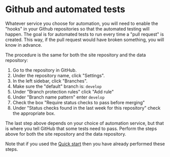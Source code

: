 <h1>Github and automated tests</h1>

Whatever service you choose for automation, you will need to enable the "hooks" in your Github repositories so that the automated testing will happen. The goal is for automated tests to run every time a "pull request" is created. This way, if the pull request would have broken something, you will know in advance.

The procedure is the same for both the site repository and the data repository:

1. Go to the repository in GitHub.
1. Under the repository name, click "Settings".
1. In the left sidebar, click "Branches".
1. Make sure the "default" branch is: `develop`
1. Under "Branch protection rules" click "Add rule"
1. Under "Branch name pattern" enter `develop`
1. Check the box "Require status checks to pass before merging"
1. Under "Status checks found in the last week for this repository" check the appropriate box.

The last step above depends on your choice of automation service, but that is where you tell GitHub that some tests need to pass. Perform the steps above for both the site repository and the data repository.

Note that if you used the [Quick start](../quick-start.md) then you have already performed these steps.
